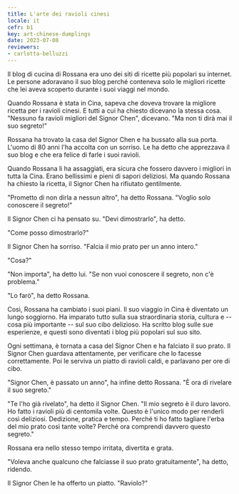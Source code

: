 ```yaml
---
title: L'arte dei ravioli cinesi
locale: it
cefr: b1
key: art-chinese-dumplings
date: 2023-07-08
reviewers:
- carlotta-belluzzi
---
```


Il blog di cucina di Rossana era uno dei siti di ricette più popolari su internet. Le persone adoravano il suo blog perché conteneva solo le migliori ricette che lei aveva scoperto durante i suoi viaggi nel mondo.

Quando Rossana è stata in Cina, sapeva che doveva trovare la migliore ricetta per i ravioli cinesi. E tutti a cui ha chiesto dicevano la stessa cosa. "Nessuno fa ravioli migliori del Signor Chen", dicevano. "Ma non ti dirà mai il suo segreto!"

Rossana ha trovato la casa del Signor Chen e ha bussato alla sua porta. L'uomo di 80 anni l'ha accolta con un sorriso. Le ha detto che apprezzava il suo blog e che era felice di farle i suoi ravioli.

Quando Rossana li ha assaggiati, era sicura che fossero davvero i migliori in tutta la Cina. Erano bellissimi e pieni di sapori deliziosi. Ma quando Rossana ha chiesto la ricetta, il Signor Chen ha rifiutato gentilmente.

"Prometto di non dirla a nessun altro", ha detto Rossana. "Voglio solo conoscere il segreto!"

Il Signor Chen ci ha pensato su. "Devi dimostrarlo", ha detto.

"Come posso dimostrarlo?"

Il Signor Chen ha sorriso. "Falcia il mio prato per un anno intero."

"Cosa?"

"Non importa", ha detto lui. "Se non vuoi conoscere il segreto, non c'è problema."

"Lo farò", ha detto Rossana.

Così, Rossana ha cambiato i suoi piani. Il suo viaggio in Cina è diventato un lungo soggiorno. Ha imparato tutto sulla sua straordinaria storia, cultura e -- cosa più importante -- sul suo cibo delizioso. Ha scritto blog sulle sue esperienze, e questi sono diventati i blog più popolari sul suo sito.

Ogni settimana, è tornata a casa del Signor Chen e ha falciato il suo prato. Il Signor Chen guardava attentamente, per verificare che lo facesse correttamente. Poi le serviva un piatto di ravioli caldi, e parlavano per ore di cibo.

"Signor Chen, è passato un anno", ha infine detto Rossana. "È ora di rivelare il suo segreto."

"Te l'ho già rivelato", ha detto il Signor Chen. "Il mio segreto è il duro lavoro. Ho fatto i ravioli più di centomila volte. Questo è l'unico modo per renderli così deliziosi. Dedizione, pratica e tempo. Perché ti ho fatto tagliare l'erba del mio prato così tante volte? Perché ora comprendi davvero questo segreto."

Rossana era nello stesso tempo irritata, divertita e grata.

"Voleva anche qualcuno che falciasse il suo prato gratuitamente", ha detto, ridendo.

Il Signor Chen le ha offerto un piatto. "Raviolo?"